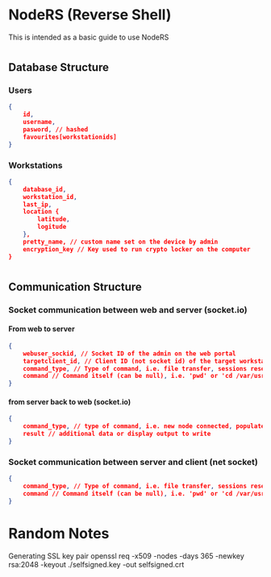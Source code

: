 # NodeRS (Reverse Shell)
This is intended as a basic guide to use NodeRS
#
## Database Structure

### Users
```json
{
    id,
    username,
    pasword, // hashed
    favourites[workstationids]
}
```
### Workstations
```json
{
    database_id,
    workstation_id,
    last_ip,
    location {
        latitude,
        logitude
    },
    pretty_name, // custom name set on the device by admin
    encryption_key // Key used to run crypto locker on the computer
}
```
#
## Communication Structure
### Socket communication between web and server (socket.io)
#### From web to server
```json
{
    webuser_sockid, // Socket ID of the admin on the web portal
    targetclient_id, // Client ID (not socket id) of the target workstation
    command_type, // Type of command, i.e. file transfer, sessions reset, exec...
    command // Command itself (can be null), i.e. 'pwd' or 'cd /var/usr'
}
```
#### from server back to web (socket.io)
```json
{
    command_type, // type of command, i.e. new node connected, populate something on page
    result // additional data or display output to write
}
```

### Socket communication between server and client (net socket)
```json
{
    command_type, // Type of command, i.e. file transfer, sessions reset, exec...
    command // Command itself (can be null), i.e. 'pwd' or 'cd /var/usr'
}
```

# Random Notes
Generating SSL key pair
openssl req -x509 -nodes -days 365 -newkey rsa:2048 -keyout ./selfsigned.key -out selfsigned.crt
